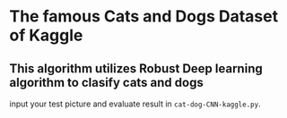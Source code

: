# The famous Cats and Dogs Dataset of Kaggle

## This algorithm utilizes Robust Deep learning algorithm to clasify cats and dogs

input your test picture and evaluate result in `cat-dog-CNN-kaggle.py`.